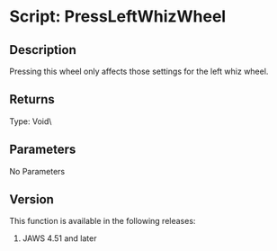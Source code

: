 # Script: PressLeftWhizWheel

## Description

Pressing this wheel only affects those settings for the left whiz wheel.

## Returns

Type: Void\

## Parameters

No Parameters

## Version

This function is available in the following releases:

1.  JAWS 4.51 and later
